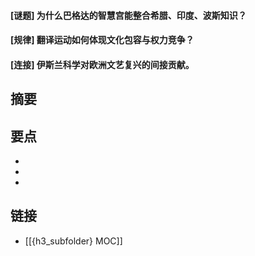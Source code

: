 #### [谜题] 为什么巴格达的智慧宫能整合希腊、印度、波斯知识？


#### [规律] 翻译运动如何体现文化包容与权力竞争？


#### [连接] 伊斯兰科学对欧洲文艺复兴的间接贡献。


## 摘要


## 要点

- 
- 
- 

## 链接

- [[{h3_subfolder} MOC]]
